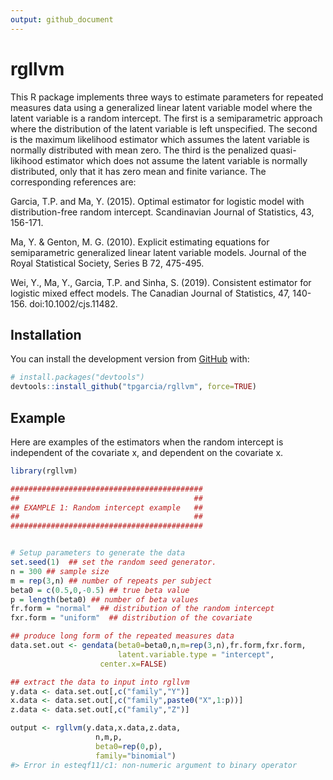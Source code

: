 ```yaml
---
output: github_document
---
```


<!-- README.md is generated from README.Rmd. Please edit that file -->


# rgllvm

<!-- badges: start -->
<!-- badges: end -->


This R package implements three ways to estimate parameters for repeated measures data using a generalized linear latent variable model
where the latent variable is a random intercept. The first is a semiparametric approach where the distribution of the latent variable is left unspecified. The second is the maximum likelihood estimator which assumes the latent variable is normally distributed with mean zero.
The third is the penalized quasi-likihood estimator which does not assume the latent variable is normally distributed, only that it has zero mean and finite variance. The corresponding references are:

Garcia, T.P. and Ma, Y. (2015). Optimal estimator for
logistic model with distribution-free random intercept.
Scandinavian Journal of Statistics, 43, 156-171.

Ma, Y. & Genton, M. G. (2010). Explicit estimating equations for semiparametric generalized
linear latent variable models. Journal of the Royal Statistical Society, Series B 72, 475-495.

Wei, Y., Ma, Y., Garcia, T.P. and Sinha, S. (2019). Consistent estimator
for logistic mixed effect models. The Canadian Journal of Statistics, 47, 140-156. doi:10.1002/cjs.11482.



## Installation

You can install the development version from [GitHub](https://github.com/) with:

``` r
# install.packages("devtools")
devtools::install_github("tpgarcia/rgllvm", force=TRUE)
```
## Example

Here are examples of the estimators when the random intercept is independent of the covariate x, and dependent  on the covariate x. 


```r
library(rgllvm)

###########################################
##                                       ##
## EXAMPLE 1: Random intercept example   ##
##                                       ##
###########################################


# Setup parameters to generate the data
set.seed(1)  ## set the random seed generator.
n = 300 ## sample size
m = rep(3,n) ## number of repeats per subject
beta0 = c(0.5,0,-0.5) ## true beta value
p = length(beta0) ## number of beta values
fr.form = "normal"  ## distribution of the random intercept
fxr.form = "uniform"  ## distribution of the covariate 

## produce long form of the repeated measures data
data.set.out <- gendata(beta0=beta0,n,m=rep(3,n),fr.form,fxr.form,
                        latent.variable.type = "intercept",
                    center.x=FALSE)

## extract the data to input into rgllvm
y.data <- data.set.out[,c("family","Y")]
x.data <- data.set.out[,c("family",paste0("X",1:p))]
z.data <- data.set.out[,c("family","Z")]

output <- rgllvm(y.data,x.data,z.data,
                   n,m,p,
                   beta0=rep(0,p),
                   family="binomial")                    
#> Error in esteqf11/c1: non-numeric argument to binary operator
```
